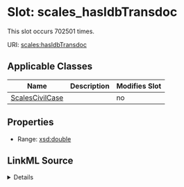 

# Slot: scales_hasIdbTransdoc




This slot occurs 702501 times.


URI: [scales:hasIdbTransdoc](http://schemas.scales-okn.org/rdf/scales#hasIdbTransdoc)



<!-- no inheritance hierarchy -->





## Applicable Classes

| Name | Description | Modifies Slot |
| --- | --- | --- |
| [ScalesCivilCase](../classes/ScalesCivilCase.md) |  |  no  |







## Properties

* Range: [xsd:double](http://www.w3.org/2001/XMLSchema#double)







## LinkML Source

<details>

```yaml
name: scales_hasIdbTransdoc
from_schema: okns:scales-kg
rank: 1000
slot_uri: scales:hasIdbTransdoc
alias: scales_hasIdbTransdoc
domain_of:
- scales_CivilCase
range: double

```
</details>